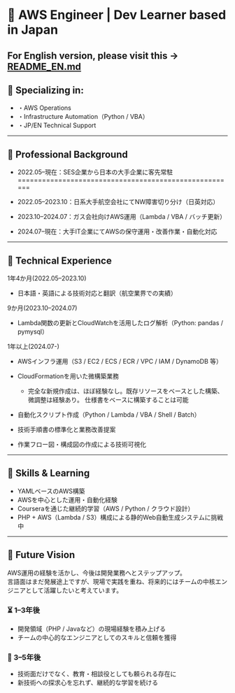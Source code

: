 # 👋 AWS Engineer | Dev Learner based in Japan 

## For English version, please visit this → [README_EN.md](./README_EN.md)

## 📌 Specializing in:  
- ・AWS Operations
- ・Infrastructure Automation（Python / VBA）
- ・JP/EN Technical Support

---

## 🧠 Professional Background

- 2022.05–現在：SES企業から日本の大手企業に客先常駐
======================================================
  
- 2022.05–2023.10：日系大手航空会社にてNW障害切り分け（日英対応）  
- 2023.10–2024.07：ガス会社向けAWS運用（Lambda / VBA / バッチ更新）  
- 2024.07–現在：大手IT企業にてAWSの保守運用・改善作業・自動化対応

---

## 💼 Technical Experience

1年4か月(2022.05–2023.10)
- 日本語・英語による技術対応と翻訳（航空業界での実績）

9か月(2023.10–2024.07)
- Lambda関数の更新とCloudWatchを活用したログ解析（Python: pandas / pymysql）  

1年以上(2024.07-)
- AWSインフラ運用（S3 / EC2 / ECS / ECR / VPC / IAM / DynamoDB 等）  
- CloudFormationを用いた微構築業務
  - 完全な新規作成は、ほぼ経験なし。既存リソースをベースとした構築、微調整は経験あり。
    仕様書をベースに構築することは可能

- 自動化スクリプト作成（Python / Lambda / VBA / Shell / Batch）  
- 技術手順書の標準化と業務改善提案  
- 作業フロー図・構成図の作成による技術可視化

---

## 🧪 Skills & Learning

- YAMLベースのAWS構築  
- AWSを中心とした運用・自動化経験  
- Courseraを通じた継続的学習（AWS / Python / クラウド設計）  
- PHP + AWS（Lambda / S3）構成による静的Web自動生成システムに挑戦中

---

## 🎯 Future Vision

AWS運用の経験を活かし、今後は開発業務へとステップアップ。  
言語面はまだ発展途上ですが、現場で実践を重ね、将来的にはチームの中核エンジニアとして活躍したいと考えています。

### ⏳ 1–3年後

- 開発領域（PHP / Javaなど）の現場経験を積み上げる  
- チームの中心的なエンジニアとしてのスキルと信頼を獲得

### 🚀 3–5年後

- 技術面だけでなく、教育・相談役としても頼られる存在に  
- 新技術への探求心を忘れず、継続的な学習を続ける
